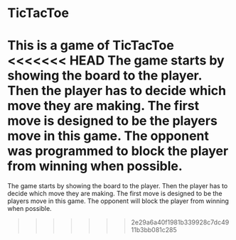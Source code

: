 # TicTacToe
This is a game of TicTacToe
<<<<<<< HEAD
The game starts by showing the board to the player. Then the player has to decide which move they are making. The first move is designed to be the players move in this game.
The opponent was programmed to block the player from winning when possible.
=======
The game starts by showing the board to the player. Then the player has to decide which move they are making. The first move is designed to be the players move in this game. The opponent will block the player from winning when possible.
>>>>>>> 2e29a6a40f1981b339928c7dc4911b3bb081c285
